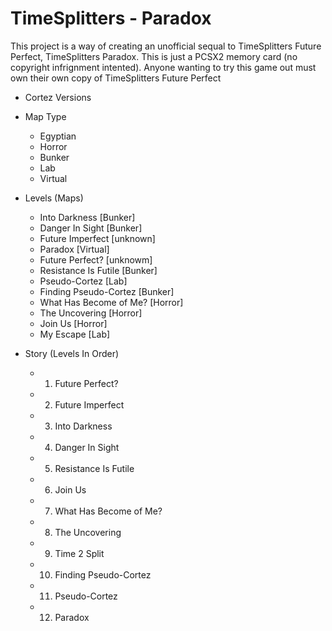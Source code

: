 # TimeSplitters - Paradox
This project is a way of creating an unofficial sequal to TimeSplitters Future Perfect, TimeSplitters Paradox. This is just a PCSX2 memory card (no copyright infrignment intented). Anyone wanting to try this game out must own their own copy of TimeSplitters Future Perfect

* Cortez Versions

* Map Type
    - Egyptian
    - Horror
    - Bunker
    - Lab
    - Virtual

* Levels (Maps)
    - Into Darkness [Bunker]
    - Danger In Sight [Bunker]
    - Future Imperfect [unknown]
    - Paradox [Virtual]
    - Future Perfect? [unknowm]
    - Resistance Is Futile [Bunker]
    - Pseudo-Cortez [Lab]
    - Finding Pseudo-Cortez [Bunker]
    - What Has Become of Me? [Horror]
    - The Uncovering [Horror]
    - Join Us [Horror]
    - My Escape [Lab]

* Story (Levels In Order)
    - 1) Future Perfect?
    - 2) Future Imperfect
    - 3) Into Darkness
    - 4) Danger In Sight
    - 5) Resistance Is Futile
    - 6) Join Us
    - 7) What Has Become of Me?
    - 8) The Uncovering
    - 9) Time 2 Split
    - 10) Finding Pseudo-Cortez
    - 11) Pseudo-Cortez
    - 12) Paradox